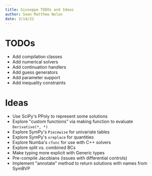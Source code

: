 ```yaml
---
title: Giuseppe TODOs and Ideas
author: Sean Matthew Nolan
date: 3/14/22
---
```


# TODOs

- Add compilation classes
- Add numerical solvers
- Add continuation handlers
- Add guess generators
- Add parameter support
- Add inequality constraints 

# Ideas

- Use SciPy's PPoly to represent some solutions
- Explore "custom functions" via making function to evaluate `Derivative(*, *)`
- Explore SymPy's `Piecewise` for univariate tables
- Explore SymPy's `xreplace` for quantities
- Explore Numba's `cfunc` for use with C++ solvers
- Explore split vs. combined BCs
- Make typing more explicit with Generic types
- Pre-compile Jacobians (issues with differential controls)
- Implement "annotate" method to return solutions with names from SymBVP
